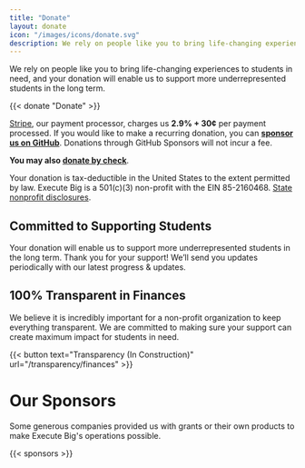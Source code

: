 ```yaml
---
title: "Donate"
layout: donate
icon: "/images/icons/donate.svg"
description: We rely on people like you to bring life-changing experiences to students in need, and your donation will enable us to support more underrepresented students in the long term.
---
```


We rely on people like you to bring life-changing experiences to students in need, and your donation will enable us to support more underrepresented students in the long term.

{{< donate "Donate" >}}

[Stripe](https://stripe.com), our payment processor, charges us **2.9% + 30¢** per payment processed. If you would like to make a recurring donation, you can **[sponsor us on GitHub](https://github.com/sponsors/executebig)**. Donations through GitHub Sponsors will not incur a fee. 

**You may also [donate by check](/donate/check)**. 

Your donation is tax-deductible in the United States to the extent permitted by law. Execute Big is a 501(c)(3) non-profit with the EIN 85-2160468. 
[State nonprofit disclosures](/donate/legal).

## Committed to Supporting Students

Your donation will enable us to support more underrepresented students in the long term. Thank you for your support! We’ll send you updates periodically with our latest progress & updates.

## 100% Transparent in Finances

We believe it is incredibly important for a non-profit organization to keep everything transparent. We are committed to making sure your support can create maximum impact for students in need.

{{< button text="Transparency (In Construction)" url="/transparency/finances" >}}

# Our Sponsors

Some generous companies provided us with grants or their own products to make Execute Big's operations possible. 

{{< sponsors >}}